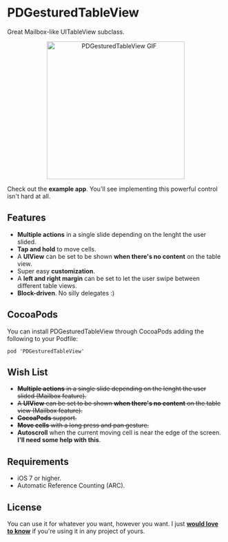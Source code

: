 PDGesturedTableView
===================

Great Mailbox-like UITableView subclass.

<p align="center">
	<img src="https://raw.github.com/Dromaguirre/PDGesturedTableView/master/Images/1.gif" alt="PDGesturedTableView GIF" title="PDGesturedTableView GIF" style="width:320px" />
</p>

Check out the **example app**. You'll see implementing this powerful control isn't hard at all.

## Features

- **Multiple actions** in a single slide depending on the lenght the user slided.
- **Tap and hold** to move cells.
- A **UIView** can be set to be shown **when there's no content** on the table view.
- Super easy **customization**.
- A **left and right margin** can be set to let the user swipe between different table views.
- **Block-driven**. No silly delegates :)

## CocoaPods

You can install PDGesturedTableView through CocoaPods adding the following to your Podfile:

	pod 'PDGesturedTableView'

## Wish List

- ~~**Multiple actions** in a single slide depending on the lenght the user slided (Mailbox feature).~~
- ~~A **UIView** can be set to be shown **when there's no content** on the table view (Mailbox feature).~~
- ~~**CocoaPods** support.~~
- ~~**Move cells** with a long press and pan gesture.~~
- **Autoscroll** when the current moving cell is near the edge of the screen. **I'll need some help with this**.

## Requirements

- iOS 7 or higher.
- Automatic Reference Counting (ARC).

## License

You can use it for whatever you want, however you want. I just **[would love to know](mailto:dromaguirre@gmail.com)** if you're using it in any project of yours.